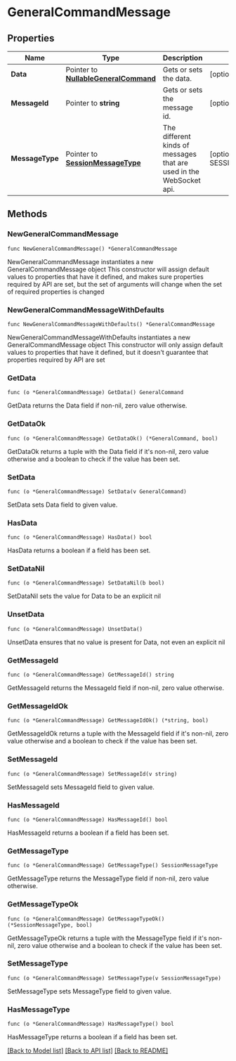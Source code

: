 # GeneralCommandMessage

## Properties

Name | Type | Description | Notes
------------ | ------------- | ------------- | -------------
**Data** | Pointer to [**NullableGeneralCommand**](GeneralCommand.md) | Gets or sets the data. | [optional] 
**MessageId** | Pointer to **string** | Gets or sets the message id. | [optional] 
**MessageType** | Pointer to [**SessionMessageType**](SessionMessageType.md) | The different kinds of messages that are used in the WebSocket api. | [optional] [readonly] [default to SESSIONMESSAGETYPE_GENERAL_COMMAND]

## Methods

### NewGeneralCommandMessage

`func NewGeneralCommandMessage() *GeneralCommandMessage`

NewGeneralCommandMessage instantiates a new GeneralCommandMessage object
This constructor will assign default values to properties that have it defined,
and makes sure properties required by API are set, but the set of arguments
will change when the set of required properties is changed

### NewGeneralCommandMessageWithDefaults

`func NewGeneralCommandMessageWithDefaults() *GeneralCommandMessage`

NewGeneralCommandMessageWithDefaults instantiates a new GeneralCommandMessage object
This constructor will only assign default values to properties that have it defined,
but it doesn't guarantee that properties required by API are set

### GetData

`func (o *GeneralCommandMessage) GetData() GeneralCommand`

GetData returns the Data field if non-nil, zero value otherwise.

### GetDataOk

`func (o *GeneralCommandMessage) GetDataOk() (*GeneralCommand, bool)`

GetDataOk returns a tuple with the Data field if it's non-nil, zero value otherwise
and a boolean to check if the value has been set.

### SetData

`func (o *GeneralCommandMessage) SetData(v GeneralCommand)`

SetData sets Data field to given value.

### HasData

`func (o *GeneralCommandMessage) HasData() bool`

HasData returns a boolean if a field has been set.

### SetDataNil

`func (o *GeneralCommandMessage) SetDataNil(b bool)`

 SetDataNil sets the value for Data to be an explicit nil

### UnsetData
`func (o *GeneralCommandMessage) UnsetData()`

UnsetData ensures that no value is present for Data, not even an explicit nil
### GetMessageId

`func (o *GeneralCommandMessage) GetMessageId() string`

GetMessageId returns the MessageId field if non-nil, zero value otherwise.

### GetMessageIdOk

`func (o *GeneralCommandMessage) GetMessageIdOk() (*string, bool)`

GetMessageIdOk returns a tuple with the MessageId field if it's non-nil, zero value otherwise
and a boolean to check if the value has been set.

### SetMessageId

`func (o *GeneralCommandMessage) SetMessageId(v string)`

SetMessageId sets MessageId field to given value.

### HasMessageId

`func (o *GeneralCommandMessage) HasMessageId() bool`

HasMessageId returns a boolean if a field has been set.

### GetMessageType

`func (o *GeneralCommandMessage) GetMessageType() SessionMessageType`

GetMessageType returns the MessageType field if non-nil, zero value otherwise.

### GetMessageTypeOk

`func (o *GeneralCommandMessage) GetMessageTypeOk() (*SessionMessageType, bool)`

GetMessageTypeOk returns a tuple with the MessageType field if it's non-nil, zero value otherwise
and a boolean to check if the value has been set.

### SetMessageType

`func (o *GeneralCommandMessage) SetMessageType(v SessionMessageType)`

SetMessageType sets MessageType field to given value.

### HasMessageType

`func (o *GeneralCommandMessage) HasMessageType() bool`

HasMessageType returns a boolean if a field has been set.


[[Back to Model list]](../README.md#documentation-for-models) [[Back to API list]](../README.md#documentation-for-api-endpoints) [[Back to README]](../README.md)


